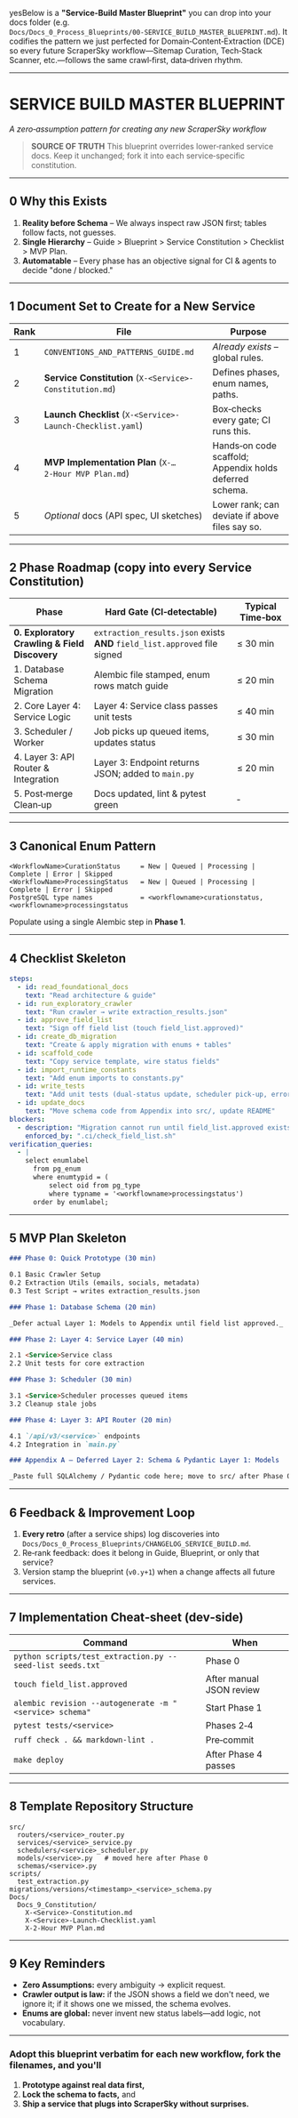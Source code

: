 yesBelow is a **"Service‑Build Master Blueprint"** you can drop into your docs folder (e.g.
`Docs/Docs_0_Process_Blueprints/00‑SERVICE_BUILD_MASTER_BLUEPRINT.md`).
It codifies the pattern we just perfected for Domain‑Content‑Extraction (DCE) so every future ScraperSky workflow—Sitemap Curation, Tech‑Stack Scanner, etc.—follows the same crawl‑first, data‑driven rhythm.

---

# SERVICE BUILD MASTER BLUEPRINT

_A zero‑assumption pattern for creating any new ScraperSky workflow_

> **SOURCE OF TRUTH**
> This blueprint overrides lower‑ranked service docs.
> Keep it unchanged; fork it into each service‑specific constitution.

---

## 0 Why this Exists

1. **Reality before Schema** – We always inspect raw JSON first; tables follow facts, not guesses.
2. **Single Hierarchy** – Guide > Blueprint > Service Constitution > Checklist > MVP Plan.
3. **Automatable** – Every phase has an objective signal for CI & agents to decide "done / blocked."

---

## 1 Document Set to Create for a New Service

| Rank | File                                                       | Purpose                                                 |
| ---- | ---------------------------------------------------------- | ------------------------------------------------------- |
| 1    | `CONVENTIONS_AND_PATTERNS_GUIDE.md`                        | _Already exists_ – global rules.                        |
| 2    | **Service Constitution** (`X-<Service>-Constitution.md`)   | Defines phases, enum names, paths.                      |
| 3    | **Launch Checklist** (`X-<Service>-Launch-Checklist.yaml`) | Box‑checks every gate; CI runs this.                    |
| 4    | **MVP Implementation Plan** (`X-… 2‑Hour MVP Plan.md`)     | Hands‑on code scaffold; Appendix holds deferred schema. |
| 5    | _Optional_ docs (API spec, UI sketches)                    | Lower rank; can deviate if above files say so.          |

---

## 2 Phase Roadmap (copy into every Service Constitution)

| Phase                                         | Hard Gate (CI‑detectable)                                                  | Typical Time‑box |
| --------------------------------------------- | -------------------------------------------------------------------------- | ---------------- |
| **0. Exploratory Crawling & Field Discovery** | `extraction_results.json` exists **AND** `field_list.approved` file signed | ≤ 30 min         |
| 1. Database Schema Migration                  | Alembic file stamped, enum rows match guide                                | ≤ 20 min         |
| 2. Core Layer 4: Service Logic                | Layer 4: Service class passes unit tests                                   | ≤ 40 min         |
| 3. Scheduler / Worker                         | Job picks up queued items, updates status                                  | ≤ 30 min         |
| 4. Layer 3: API Router & Integration          | Layer 3: Endpoint returns JSON; added to `main.py`                         | ≤ 20 min         |
| 5. Post‑merge Clean‑up                        | Docs updated, lint & pytest green                                          | ‑                |

---

## 3 Canonical Enum Pattern

```text
<WorkflowName>CurationStatus     = New | Queued | Processing | Complete | Error | Skipped
<WorkflowName>ProcessingStatus   = New | Queued | Processing | Complete | Error | Skipped
PostgreSQL type names            = <workflowname>curationstatus, <workflowname>processingstatus
```

Populate using a single Alembic step in **Phase 1**.

---

## 4 Checklist Skeleton

```yaml
steps:
  - id: read_foundational_docs
    text: "Read architecture & guide"
  - id: run_exploratory_crawler
    text: "Run crawler → write extraction_results.json"
  - id: approve_field_list
    text: "Sign off field list (touch field_list.approved)"
  - id: create_db_migration
    text: "Create & apply migration with enums + tables"
  - id: scaffold_code
    text: "Copy service template, wire status fields"
  - id: import_runtime_constants
    text: "Add enum imports to constants.py"
  - id: write_tests
    text: "Add unit tests (dual‑status update, scheduler pick‑up, error logging)"
  - id: update_docs
    text: "Move schema code from Appendix into src/, update README"
blockers:
  - description: "Migration cannot run until field_list.approved exists."
    enforced_by: ".ci/check_field_list.sh"
verification_queries:
  - |
    select enumlabel
      from pg_enum
      where enumtypid = (
          select oid from pg_type
          where typname = '<workflowname>processingstatus')
      order by enumlabel;
```

---

## 5 MVP Plan Skeleton

```markdown
### Phase 0: Quick Prototype (30 min)

0.1 Basic Crawler Setup
0.2 Extraction Utils (emails, socials, metadata)
0.3 Test Script → writes extraction_results.json

### Phase 1: Database Schema (20 min)

_Defer actual Layer 1: Models to Appendix until field list approved._

### Phase 2: Layer 4: Service Layer (40 min)

2.1 <Service>Service class
2.2 Unit tests for core extraction

### Phase 3: Scheduler (30 min)

3.1 <Service>Scheduler processes queued items
3.2 Cleanup stale jobs

### Phase 4: Layer 3: API Router (20 min)

4.1 `/api/v3/<service>` endpoints
4.2 Integration in `main.py`

### Appendix A – Deferred Layer 2: Schema & Pydantic Layer 1: Models

_Paste full SQLAlchemy / Pydantic code here; move to src/ after Phase 0 passes._
```

---

## 6 Feedback & Improvement Loop

1. **Every retro** (after a service ships) log discoveries into
   `Docs/Docs_0_Process_Blueprints/CHANGELOG_SERVICE_BUILD.md`.
2. Re‑rank feedback: does it belong in Guide, Blueprint, or only that service?
3. Version stamp the blueprint (`v0.y+1`) when a change affects all future services.

---

## 7 Implementation Cheat‑sheet (dev‑side)

| Command                                                   | When                     |
| --------------------------------------------------------- | ------------------------ |
| `python scripts/test_extraction.py --seed-list seeds.txt` | Phase 0                  |
| `touch field_list.approved`                               | After manual JSON review |
| `alembic revision --autogenerate -m "<service> schema"`   | Start Phase 1            |
| `pytest tests/<service>`                                  | Phases 2‑4               |
| `ruff check . && markdown-lint .`                         | Pre‑commit               |
| `make deploy`                                             | After Phase 4 passes     |

---

## 8 Template Repository Structure

```
src/
  routers/<service>_router.py
  services/<service>_service.py
  schedulers/<service>_scheduler.py
  models/<service>.py   # moved here after Phase 0
  schemas/<service>.py
scripts/
  test_extraction.py
migrations/versions/<timestamp>_<service>_schema.py
Docs/
  Docs_9_Constitution/
    X-<Service>-Constitution.md
    X-<Service>-Launch-Checklist.yaml
    X-2‑Hour MVP Plan.md
```

---

## 9 Key Reminders

- **Zero Assumptions:** every ambiguity → explicit request.
- **Crawler output is law:** if the JSON shows a field we don't need, we ignore it; if it shows one we missed, the schema evolves.
- **Enums are global:** never invent new status labels—add logic, not vocabulary.

---

### Adopt this blueprint verbatim for each new workflow, fork the filenames, and you'll

1. **Prototype against real data first,**
2. **Lock the schema to facts,** and
3. **Ship a service that plugs into ScraperSky without surprises.**
